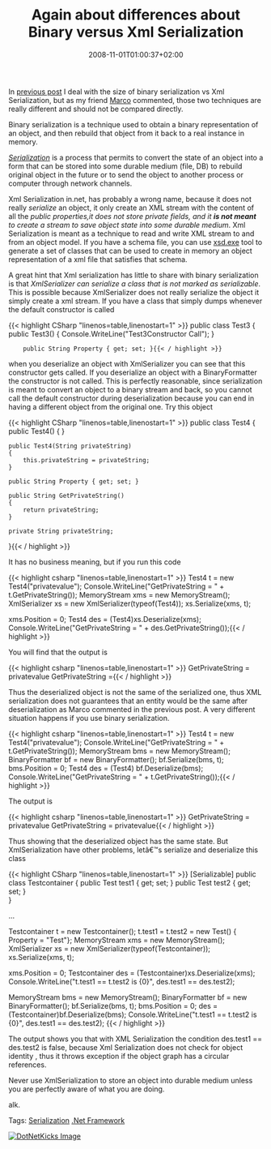 ﻿---
title: "Again about differences about Binary versus Xml Serialization"
description: ""
date: 2008-11-01T01:00:37+02:00
draft: false
tags: [NET framework]
categories: [NET framework]
---
In [previous post](http://www.codewrecks.com/blog/index.php/2008/10/31/binary-versus-xml-serialization-size/) I deal with the size of binary serialization vs Xml Serialization, but as my friend [Marco](http://www.codemetropolis.com/) commented, those two techniques are really different and should not be compared directly.

Binary serialization is a technique used to obtain a binary representation of an object, and then rebuild that object from it back to a real instance in memory.

*[Serialization](http://en.wikipedia.org/wiki/Serialization)* is a process that permits to convert the state of an object into a form that can be stored into some durable medium (file, DB) to rebuild original object in the future or to send the object to another process or computer through network channels.

Xml Serialization in.net, has probably a wrong name, because it does not really *serialize* an object, it only create an XML stream with the content of all the *public properties,*it does not store private fields, and it* **is not meant** to create a stream to save object state into some durable medium*. Xml Serialization is meant as a technique to read and write XML stream to and from an object model. If you have a schema file, you can use [xsd.exe](http://msdn.microsoft.com/en-us/library/x6c1kb0s%28VS.80%29.aspx) tool to generate a set of classes that can be used to create in memory an object representation of a xml file that satisfies that schema.

A great hint that Xml serialization has little to share with binary serialization is that *XmlSerializer can serialize a class that is not marked as serializable*. This is possible because XmlSerializer does not really serialize the object it simply create a xml stream. If you have a class that simply dumps whenever the default constructor is called

{{< highlight CSharp "linenos=table,linenostart=1" >}}
public class Test3 
    {
        public Test3()
        {
            Console.WriteLine("Test3Constructor Call");
        }

        public String Property { get; set; }{{< / highlight >}}

<!-- Code inserted with Steve Dunn's Windows Live Writer Code Formatter Plugin.  http://dunnhq.com -->

when you deserialize an object with XmlSerializer you can see that this constructor gets called. If you deserialize an object with a BinaryFormatter the constructor is not called. This is perfectly reasonable, since serialization is meant to convert an object to a binary stream and back, so you cannot call the default constructor during deserialization because you can end in having a different object from the original one. Try this object

{{< highlight CSharp "linenos=table,linenostart=1" >}}
public class Test4
{
    public Test4()
    {
    }

    public Test4(String privateString)
    {
        this.privateString = privateString;
    }

    public String Property { get; set; }

    public String GetPrivateString()
    {
        return privateString;
    }

    private String privateString;
}{{< / highlight >}}

<!-- Code inserted with Steve Dunn's Windows Live Writer Code Formatter Plugin.  http://dunnhq.com -->

It has no business meaning, but if you run this code

{{< highlight csharp "linenos=table,linenostart=1" >}}
Test4 t = new Test4("privatevalue");
Console.WriteLine("GetPrivateString = " + t.GetPrivateString());
MemoryStream xms = new MemoryStream();
XmlSerializer xs = new XmlSerializer(typeof(Test4));
xs.Serialize(xms, t);

xms.Position = 0;
Test4 des = (Test4)xs.Deserialize(xms);
Console.WriteLine("GetPrivateString = " + des.GetPrivateString());{{< / highlight >}}

<!-- Code inserted with Steve Dunn's Windows Live Writer Code Formatter Plugin.  http://dunnhq.com -->

You will find that the output is

{{< highlight csharp "linenos=table,linenostart=1" >}}
GetPrivateString = privatevalue
GetPrivateString ={{< / highlight >}}

<!-- Code inserted with Steve Dunn's Windows Live Writer Code Formatter Plugin.  http://dunnhq.com -->

Thus the deserialized object is not the same of the serialized one, thus XML serialization does not guarantees that an entity would be the same after deserialization as Marco commented in the previous post. A very different situation happens if you use binary serialization.

{{< highlight csharp "linenos=table,linenostart=1" >}}
Test4 t = new Test4("privatevalue");
Console.WriteLine("GetPrivateString = " + t.GetPrivateString());
MemoryStream bms = new MemoryStream();
BinaryFormatter bf = new BinaryFormatter();
bf.Serialize(bms, t);
bms.Position = 0;
Test4 des = (Test4) bf.Deserialize(bms);
Console.WriteLine("GetPrivateString = " + t.GetPrivateString());{{< / highlight >}}

<!-- Code inserted with Steve Dunn's Windows Live Writer Code Formatter Plugin.  http://dunnhq.com -->

The output is

{{< highlight csharp "linenos=table,linenostart=1" >}}
GetPrivateString = privatevalue
GetPrivateString = privatevalue{{< / highlight >}}

<!-- Code inserted with Steve Dunn's Windows Live Writer Code Formatter Plugin.  http://dunnhq.com -->

Thus showing that the deserialized object has the same state. But XmlSerialization have other problems, letâ€™s serialize and deserialize this class

{{< highlight CSharp "linenos=table,linenostart=1" >}}
[Serializable]
public class Testcontainer
{
    public Test test1 { get; set; }
    public Test test2 { get; set; }    
}

...

Testcontainer t = new Testcontainer();
t.test1 = t.test2 = new Test() { Property = "Test"};
MemoryStream xms = new MemoryStream();
XmlSerializer xs = new XmlSerializer(typeof(Testcontainer));
xs.Serialize(xms, t);

xms.Position = 0;
Testcontainer des = (Testcontainer)xs.Deserialize(xms);
Console.WriteLine("t.test1 == t.test2 is {0}", des.test1 == des.test2);

MemoryStream bms = new MemoryStream();
BinaryFormatter bf = new BinaryFormatter();
bf.Serialize(bms, t);
bms.Position = 0;
 des = (Testcontainer)bf.Deserialize(bms);
 Console.WriteLine("t.test1 == t.test2 is {0}", des.test1 == des.test2);
{{< / highlight >}}

<!-- Code inserted with Steve Dunn's Windows Live Writer Code Formatter Plugin.  http://dunnhq.com -->

The output shows you that with XML Serialization the condition des.test1 == des.test2 is false, because Xml Serialization does not check for object identity , thus it throws exception if the object graph has a circular references.

Never use XmlSerialization to store an object into durable medium unless you are perfectly aware of what you are doing.

alk.

Tags: [Serialization](http://technorati.com/tag/Serialization) [.Net Framework](http://technorati.com/tag/.Net%20Framework)

<script type="text/javascript">var dzone_url = 'http://www.codewrecks.com/blog/index.php/2008/11/01/again-about-differences-about-binary-versus-xml-serialization/';</script><script type="text/javascript">var dzone_title = 'Again about differences about Binary versus Xml Serialization.';</script><script type="text/javascript">var dzone_blurb = 'Again about differences about Binary versus Xml Serialization.';</script><script type="text/javascript">var dzone_style = '2';</script><script language="javascript" src="http://widgets.dzone.com/widgets/zoneit.js"></script> 

[![DotNetKicks Image](http://www.dotnetkicks.com/Services/Images/KickItImageGenerator.ashx?url=http://www.codewrecks.com/blog/index.php/2008/11/01/again-about-differences-about-binary-versus-xml-serialization/&amp;bgcolor=0080C0&amp;fgcolor=FFFFFF&amp;border=000000&amp;cbgcolor=D4E1ED&amp;cfgcolor=000000)](http://www.dotnetkicks.com/kick/?url=http://www.codewrecks.com/blog/index.php/2008/11/01/again-about-differences-about-binary-versus-xml-serialization/)
